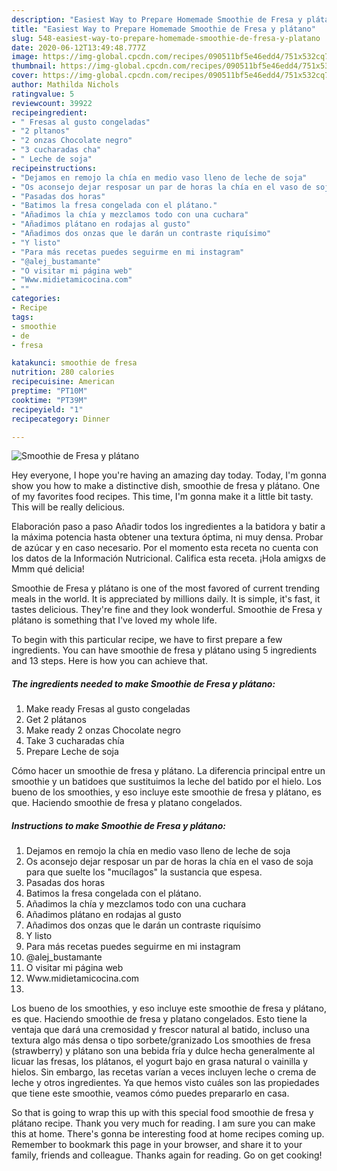 ```yaml
---
description: "Easiest Way to Prepare Homemade Smoothie de Fresa y plátano"
title: "Easiest Way to Prepare Homemade Smoothie de Fresa y plátano"
slug: 548-easiest-way-to-prepare-homemade-smoothie-de-fresa-y-platano
date: 2020-06-12T13:49:48.777Z
image: https://img-global.cpcdn.com/recipes/090511bf5e46edd4/751x532cq70/smoothie-de-fresa-y-platano-foto-principal.jpg
thumbnail: https://img-global.cpcdn.com/recipes/090511bf5e46edd4/751x532cq70/smoothie-de-fresa-y-platano-foto-principal.jpg
cover: https://img-global.cpcdn.com/recipes/090511bf5e46edd4/751x532cq70/smoothie-de-fresa-y-platano-foto-principal.jpg
author: Mathilda Nichols
ratingvalue: 5
reviewcount: 39922
recipeingredient:
- " Fresas al gusto congeladas"
- "2 pltanos"
- "2 onzas Chocolate negro"
- "3 cucharadas cha"
- " Leche de soja"
recipeinstructions:
- "Dejamos en remojo la chía en medio vaso lleno de leche de soja"
- "Os aconsejo dejar resposar un par de horas la chía en el vaso de soja para que suelte los &#34;mucílagos&#34; la sustancia que espesa."
- "Pasadas dos horas"
- "Batimos la fresa congelada con el plátano."
- "Añadimos la chía y mezclamos todo con una cuchara"
- "Añadimos plátano en rodajas al gusto"
- "Añadimos dos onzas que le darán un contraste riquísimo"
- "Y listo"
- "Para más recetas puedes seguirme en mi instagram"
- "@alej_bustamante"
- "O visitar mi página web"
- "Www.midietamicocina.com"
- ""
categories:
- Recipe
tags:
- smoothie
- de
- fresa

katakunci: smoothie de fresa 
nutrition: 280 calories
recipecuisine: American
preptime: "PT10M"
cooktime: "PT39M"
recipeyield: "1"
recipecategory: Dinner

---
```



![Smoothie de Fresa y plátano](https://img-global.cpcdn.com/recipes/090511bf5e46edd4/751x532cq70/smoothie-de-fresa-y-platano-foto-principal.jpg)

Hey everyone, I hope you're having an amazing day today. Today, I'm gonna show you how to make a distinctive dish, smoothie de fresa y plátano. One of my favorites food recipes. This time, I'm gonna make it a little bit tasty. This will be really delicious.

Elaboración paso a paso Añadir todos los ingredientes a la batidora y batir a la máxima potencia hasta obtener una textura óptima, ni muy densa. Probar de azúcar y en caso necesario. Por el momento esta receta no cuenta con los datos de la Información Nutricional. Califica esta receta. ¡Hola amigxs de Mmm qué delicia!

Smoothie de Fresa y plátano is one of the most favored of current trending meals in the world. It is appreciated by millions daily. It is simple, it's fast, it tastes delicious. They're fine and they look wonderful. Smoothie de Fresa y plátano is something that I've loved my whole life.


To begin with this particular recipe, we have to first prepare a few ingredients. You can have smoothie de fresa y plátano using 5 ingredients and 13 steps. Here is how you can achieve that.

<!--inarticleads1-->

##### The ingredients needed to make Smoothie de Fresa y plátano:

1. Make ready  Fresas al gusto congeladas
1. Get 2 plátanos
1. Make ready 2 onzas Chocolate negro
1. Take 3 cucharadas chía
1. Prepare  Leche de soja


Cómo hacer un smoothie de fresa y plátano. La diferencia principal entre un smoothie y un batidoes que sustituimos la leche del batido por el hielo. Los bueno de los smoothies, y eso incluye este smoothie de fresa y plátano, es que. Haciendo smoothie de fresa y platano congelados. 

<!--inarticleads2-->

##### Instructions to make Smoothie de Fresa y plátano:

1. Dejamos en remojo la chía en medio vaso lleno de leche de soja
1. Os aconsejo dejar resposar un par de horas la chía en el vaso de soja para que suelte los &#34;mucílagos&#34; la sustancia que espesa.
1. Pasadas dos horas
1. Batimos la fresa congelada con el plátano.
1. Añadimos la chía y mezclamos todo con una cuchara
1. Añadimos plátano en rodajas al gusto
1. Añadimos dos onzas que le darán un contraste riquísimo
1. Y listo
1. Para más recetas puedes seguirme en mi instagram
1. @alej_bustamante
1. O visitar mi página web
1. Www.midietamicocina.com
1. 


Los bueno de los smoothies, y eso incluye este smoothie de fresa y plátano, es que. Haciendo smoothie de fresa y platano congelados. Esto tiene la ventaja que dará una cremosidad y frescor natural al batido, incluso una textura algo más densa o tipo sorbete/granizado Los smoothies de fresa (strawberry) y plátano son una bebida fría y dulce hecha generalmente al licuar las fresas, los plátanos, el yogurt bajo en grasa natural o vainilla y hielos. Sin embargo, las recetas varían a veces incluyen leche o crema de leche y otros ingredientes. Ya que hemos visto cuáles son las propiedades que tiene este smoothie, veamos cómo puedes prepararlo en casa. 

So that is going to wrap this up with this special food smoothie de fresa y plátano recipe. Thank you very much for reading. I am sure you can make this at home. There's gonna be interesting food at home recipes coming up. Remember to bookmark this page in your browser, and share it to your family, friends and colleague. Thanks again for reading. Go on get cooking!
